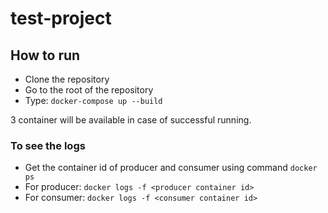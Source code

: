 # test-project
## How to run
- Clone the repository
- Go to the root of the repository
- Type: ```docker-compose up --build```

3 container will be available in case of successful running.
### To see the logs
- Get the container id of producer and consumer using command ```docker ps```
- For producer: ```docker logs -f <producer container id>```
- For consumer: ```docker logs -f <consumer container id>```
